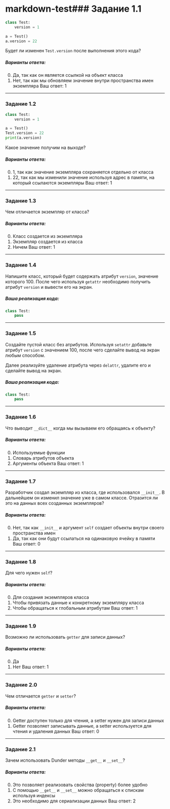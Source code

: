 # markdown-test### Задание 1.1
```python
class Test:
    version = 1

a = Test()
a.version = 22
```

Будет ли изменен `Test.version` после выполнения этого кода?

##### Варианты ответа:
0) Да, так как он является ссылкой на объект класса
1) Нет, так как мы обновляем значение внутри пространства имен экземпляра
Ваш ответ: 1

---

### Задание 1.2
```python
class Test:
    version = 1

a = Test()
Test.version = 22
print(a.version)
```

Какое значение получим на выходе?

##### Варианты ответа:
0) 1, так как значение экземпляра сохраняется отдельно от класса
1) 22, так как мы изменили значение используя адрес в памяти, на который ссылаются экземпляры
Ваш ответ: 1

---

### Задание 1.3
Чем отличается экземпляр от класса?

##### Варианты ответа:
0) Класс создается из экземпляра
1) Экземпляр создается из класса
2) Ничем
Ваш ответ: 1

---

### Задание 1.4
Напишите класс, который будет содержать атрибут `version`, значение которого 100. После чего используя `getattr` необходимо получить атрибут `version` и вывести его на экран.

##### Ваша реализация кода:
```python
class Test:
    pass

```

---

### Задание 1.5
Создайте пустой класс без атрибутов. Используя `setattr` добавьте атрибут `version` с значением 100, после чего сделайте вывод на экран любым способом.

Далее реализуйте удаление атрибута через `delattr`, удалите его и сделайте вывод на экран.

##### Ваша реализация кода:
```python
class Test:
    pass
```

---

### Задание 1.6
Что выводит `__dict__` когда мы вызываем его обращаясь к объекту?

##### Варианты ответа:
0) Используемые функции
1) Словарь атрибутов объекта
2) Аргументы объекта
Ваш ответ: 1

---

### Задание 1.7
Разработчик создал экземпляр из класса, где использовался `__init__`. В дальнейшем он изменил значение уже в самом классе. Отразится ли это на данных всех созданных экземпляров?

##### Варианты ответа:
0) Нет, так как `__init__` и аргумент `self` создает объекты внутри своего пространства имен
1) Да, так как они будут ссылаться на одинаковую ячейку в памяти
Ваш ответ: 0

---

### Задание 1.8
Для чего нужен `self`?

##### Варианты ответа:
0) Для создания экземпляров класса
1) Чтобы привязать данные к конкретному экземпляру класса
2) Чтобы обращаться к глобальным атрибутам
Ваш ответ: 1

---

### Задание 1.9
Возможно ли использовать `getter` для записи данных?

##### Варианты ответа:
0) Да
1) Нет
Ваш ответ: 1

---

### Задание 2.0
Чем отличается `getter` и `setter`?

##### Варианты ответа:
0) Getter доступен только для чтения, а setter нужен для записи данных
1) Getter позволяет записывать данные, а setter используется для чтения и удаления данных
Ваш ответ: 0

---

### Задание 2.1
Зачем использовать Dunder методы `__get__` и `__set__`?

##### Варианты ответа:
0) Это позволяет реализовать свойства (property) более удобно
1) С помощью `__get__` и `__set__` можно обращаться к спискам используя индексы
2) Это необходимо для сериализации данных
Ваш ответ: 2

